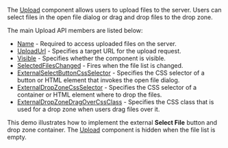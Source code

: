 The [Upload](https://docs.devexpress.com/Blazor/DevExpress.Blazor.DxUpload) component allows users to upload files to the server. Users can select files in the open file dialog or drag and drop files to the drop zone.

The main Upload API members are listed below:

*   [Name](https://docs.devexpress.com/Blazor/DevExpress.Blazor.DxUpload.Name) - Required to access uploaded files on the server.
*   [UploadUrl](https://docs.devexpress.com/Blazor/DevExpress.Blazor.DxUpload.UploadUrl) - Specifies a target URL for the upload request.
*   [Visible](https://docs.devexpress.com/Blazor/DevExpress.Blazor.DxUpload.Visible) - Specifies whether the component is visible.
*   [SelectedFilesChanged](https://docs.devexpress.com/Blazor/DevExpress.Blazor.DxUpload.SelectedFilesChanged) - Fires when the file list is changed.
*   [ExternalSelectButtonCssSelector](https://docs.devexpress.com/Blazor/DevExpress.Blazor.DxUpload.ExternalSelectButtonCssSelector) - Specifies the CSS selector of a button or HTML element that invokes the open file dialog.
*   [ExternalDropZoneCssSelector](https://docs.devexpress.com/Blazor/DevExpress.Blazor.DxUpload.ExternalDropZoneCssSelector) - Specifies the CSS selector of a container or HTML element where to drop the files.
*   [ExternalDropZoneDragOverCssClass](https://docs.devexpress.com/Blazor/DevExpress.Blazor.DxUpload.ExternalDropZoneDragOverCssClass) - Specifies the CSS class that is used for a drop zone when users drag files over it.

This demo illustrates how to implement the external **Select File** button and drop zone container. The [Upload](https://docs.devexpress.com/Blazor/DevExpress.Blazor.DxUpload) component is hidden when the file list is empty.
